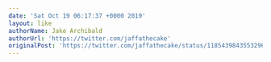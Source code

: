 ```yaml
---
date: 'Sat Oct 19 06:17:37 +0000 2019'
layout: like
authorName: Jake Archibald
authorUrl: 'https://twitter.com/jaffathecake'
originalPost: 'https://twitter.com/jaffathecake/status/1185439843553296384'
---
```

